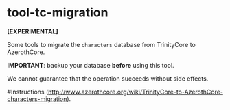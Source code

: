 # tool-tc-migration

**[EXPERIMENTAL]**

Some tools to migrate the `characters` database from TrinityCore to AzerothCore.

**IMPORTANT**: backup your database **before** using this tool.

We cannot guarantee that the operation succeeds without side effects.

#Instructions (http://www.azerothcore.org/wiki/TrinityCore-to-AzerothCore-characters-migration).
